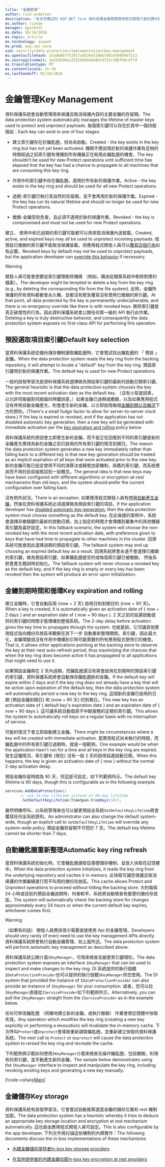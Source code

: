 ```yaml
---
title: "金鑰管理"
author: rick-anderson
description: "本文件概述的 ASP.NET Core 資料保護金鑰管理應用程式開發介面的實作詳細資料。"
ms.author: riande
manager: wpickett
ms.date: 10/14/2016
ms.topic: article
ms.technology: aspnet
ms.prod: asp.net-core
uid: security/data-protection/implementation/key-management
ms.openlocfilehash: 53adb067751917a9539a310bb7d91e599696f213
ms.sourcegitcommit: 3e303620a125325bb9abd4b2d315c106fb8c47fd
ms.translationtype: MT
ms.contentlocale: zh-TW
ms.lasthandoff: 01/19/2018
---
```

# <a name="key-management"></a><span data-ttu-id="70293-103">金鑰管理</span><span class="sxs-lookup"><span data-stu-id="70293-103">Key Management</span></span>

<a name="data-protection-implementation-key-management"></a>

<span data-ttu-id="70293-104">資料保護系統會自動管理用來保護且取消保護內容的主要金鑰的存留期。</span><span class="sxs-lookup"><span data-stu-id="70293-104">The data protection system automatically manages the lifetime of master keys used to protect and unprotect payloads.</span></span> <span data-ttu-id="70293-105">每個索引鍵可以存在於其中一個四個階段：</span><span class="sxs-lookup"><span data-stu-id="70293-105">Each key can exist in one of four stages:</span></span>

* <span data-ttu-id="70293-106">建立索引鍵存在於鑰匙圈，但尚未啟動。</span><span class="sxs-lookup"><span data-stu-id="70293-106">Created - the key exists in the key ring but has not yet been activated.</span></span> <span data-ttu-id="70293-107">機碼不應該用於新的保護作業有足夠的時間經過之前索引鍵有傳播到所有機器正在耗用此鑰匙圈的機會。</span><span class="sxs-lookup"><span data-stu-id="70293-107">The key shouldn't be used for new Protect operations until sufficient time has elapsed that the key has had a chance to propagate to all machines that are consuming this key ring.</span></span>

* <span data-ttu-id="70293-108">作用中的索引鍵中存在鑰匙圈，適用於所有新的保護作業。</span><span class="sxs-lookup"><span data-stu-id="70293-108">Active - the key exists in the key ring and should be used for all new Protect operations.</span></span>

* <span data-ttu-id="70293-109">過期-索引鍵已執行其自然的存留期，並不會再用於新的保護作業。</span><span class="sxs-lookup"><span data-stu-id="70293-109">Expired - the key has run its natural lifetime and should no longer be used for new Protect operations.</span></span>

* <span data-ttu-id="70293-110">撤銷-金鑰受到危害，且必須不適用於新的保護作業。</span><span class="sxs-lookup"><span data-stu-id="70293-110">Revoked - the key is compromised and must not be used for new Protect operations.</span></span>

<span data-ttu-id="70293-111">建立、 使用中和已過期的索引鍵可能都可以用來取消保護內送裝載。</span><span class="sxs-lookup"><span data-stu-id="70293-111">Created, active, and expired keys may all be used to unprotect incoming payloads.</span></span> <span data-ttu-id="70293-112">依預設已撤銷的索引鍵不能取消保護裝載，但應用程式開發人員可以[覆寫這個行為](../consumer-apis/dangerous-unprotect.md#data-protection-consumer-apis-dangerous-unprotect)如有必要。</span><span class="sxs-lookup"><span data-stu-id="70293-112">Revoked keys by default may not be used to unprotect payloads, but the application developer can [override this behavior](../consumer-apis/dangerous-unprotect.md#data-protection-consumer-apis-dangerous-unprotect) if necessary.</span></span>

>[!WARNING]
> <span data-ttu-id="70293-113">開發人員可能會想要從索引鍵環刪除機碼 （例如，藉由從檔案系統中刪除對應的檔案）。</span><span class="sxs-lookup"><span data-stu-id="70293-113">The developer might be tempted to delete a key from the key ring (e.g., by deleting the corresponding file from the file system).</span></span> <span data-ttu-id="70293-114">此時，金鑰所保護的所有資料都都會永久觸，並都沒有緊急覆寫沒有使用已撤銷的索引鍵。</span><span class="sxs-lookup"><span data-stu-id="70293-114">At that point, all data protected by the key is permanently undecipherable, and there is no emergency override like there is with revoked keys.</span></span> <span data-ttu-id="70293-115">刪除索引鍵是真正破壞性的行為，因此資料保護系統會公開任何第一級的 API 執行此作業。</span><span class="sxs-lookup"><span data-stu-id="70293-115">Deleting a key is truly destructive behavior, and consequently the data protection system exposes no first-class API for performing this operation.</span></span>

## <a name="default-key-selection"></a><span data-ttu-id="70293-116">預設選取項目索引鍵</span><span class="sxs-lookup"><span data-stu-id="70293-116">Default key selection</span></span>

<span data-ttu-id="70293-117">當資料保護系統從備份儲存機制讀取鑰匙圈時，它會嘗試找出鑰匙圈的 「 預設 」 金鑰。</span><span class="sxs-lookup"><span data-stu-id="70293-117">When the data protection system reads the key ring from the backing repository, it will attempt to locate a "default" key from the key ring.</span></span> <span data-ttu-id="70293-118">預設索引鍵用於新的保護作業。</span><span class="sxs-lookup"><span data-stu-id="70293-118">The default key is used for new Protect operations.</span></span>

<span data-ttu-id="70293-119">一般的啟發學習法是資料保護系統選擇做為預設索引鍵的最新的啟動日期索引鍵。</span><span class="sxs-lookup"><span data-stu-id="70293-119">The general heuristic is that the data protection system chooses the key with the most recent activation date as the default key.</span></span> <span data-ttu-id="70293-120">（沒有小型是因素，以允許伺服器對伺服器的時鐘誤差。）如果金鑰已過期或撤銷，以及如果應用程式沒有停用自動金鑰產生，則會產生新的金鑰，以立即啟用每個[金鑰到期以及輪流](xref:security/data-protection/implementation/key-management#data-protection-implementation-key-management-expiration)下方的原則。</span><span class="sxs-lookup"><span data-stu-id="70293-120">(There's a small fudge factor to allow for server-to-server clock skew.) If the key is expired or revoked, and if the application has not disabled automatic key generation, then a new key will be generated with immediate activation per the [key expiration and rolling](xref:security/data-protection/implementation/key-management#data-protection-implementation-key-management-expiration) policy below.</span></span>

<span data-ttu-id="70293-121">資料保護系統的原因會立即產生新的金鑰，而不是正在回復到不同的索引鍵是新的金鑰產生應視為新的金鑰之前已啟用的所有索引鍵的隱含到期日。</span><span class="sxs-lookup"><span data-stu-id="70293-121">The reason the data protection system generates a new key immediately rather than falling back to a different key is that new key generation should be treated as an implicit expiration of all keys that were activated prior to the new key.</span></span> <span data-ttu-id="70293-122">新的金鑰可能已設定使用不同的演算法或靜態加密機制，與舊的索引鍵，而系統應該而不用的目前組態回到一般概念。</span><span class="sxs-lookup"><span data-stu-id="70293-122">The general idea is that new keys may have been configured with different algorithms or encryption-at-rest mechanisms than old keys, and the system should prefer the current configuration over falling back.</span></span>

<span data-ttu-id="70293-123">沒有例外狀況。</span><span class="sxs-lookup"><span data-stu-id="70293-123">There is an exception.</span></span> <span data-ttu-id="70293-124">如果應用程式開發人員有[停用自動產生金鑰](xref:security/data-protection/configuration/overview#disableautomatickeygeneration)，然後在資料保護系統必須選擇做為預設索引鍵的項目。</span><span class="sxs-lookup"><span data-stu-id="70293-124">If the application developer has [disabled automatic key generation](xref:security/data-protection/configuration/overview#disableautomatickeygeneration), then the data protection system must choose something as the default key.</span></span> <span data-ttu-id="70293-125">在此後援的案例中，系統會選擇非撤銷鍵的最新的啟動日期，加上指定的時間才會傳播到叢集中的其他機器索引鍵為喜好設定。</span><span class="sxs-lookup"><span data-stu-id="70293-125">In this fallback scenario, the system will choose the non-revoked key with the most recent activation date, with preference given to keys that have had time to propagate to other machines in the cluster.</span></span> <span data-ttu-id="70293-126">回溯系統可能會因此選擇過期的預設索引鍵。</span><span class="sxs-lookup"><span data-stu-id="70293-126">The fallback system may end up choosing an expired default key as a result.</span></span> <span data-ttu-id="70293-127">回溯系統將會永遠不會選擇已撤銷的索引鍵，做為預設索引鍵，如果鑰匙圈是空的或每個索引鍵已被撤銷。 然後系統會產生錯誤時初始化。</span><span class="sxs-lookup"><span data-stu-id="70293-127">The fallback system will never choose a revoked key as the default key, and if the key ring is empty or every key has been revoked then the system will produce an error upon initialization.</span></span>

<a name="data-protection-implementation-key-management-expiration"></a>

## <a name="key-expiration-and-rolling"></a><span data-ttu-id="70293-128">金鑰到期時間和循環</span><span class="sxs-lookup"><span data-stu-id="70293-128">Key expiration and rolling</span></span>

<span data-ttu-id="70293-129">建立金鑰時，它會自動採用 {now + 2 天} 啟用日和到期日的 {now + 90 天}。</span><span class="sxs-lookup"><span data-stu-id="70293-129">When a key is created, it is automatically given an activation date of { now + 2 days } and an expiration date of { now + 90 days }.</span></span> <span data-ttu-id="70293-130">2 天之前的延遲啟動提供的索引鍵的時間才能傳播到整個系統。</span><span class="sxs-lookup"><span data-stu-id="70293-130">The 2-day delay before activation gives the key time to propagate through the system.</span></span> <span data-ttu-id="70293-131">也就是說，它可讓其他應用程式指向備份存放區來觀察在其下一步 自動重新整理期間，索引鍵，因此最大化，金鑰環變成沒有作用中傳播到它時可能需要的所有應用程式使用它的機會。</span><span class="sxs-lookup"><span data-stu-id="70293-131">That is, it allows other applications pointing at the backing store to observe the key at their next auto-refresh period, thus maximizing the chances that when the key ring does become active it has propagated to all applications that might need to use it.</span></span>

<span data-ttu-id="70293-132">如果預設金鑰將在 2 天內過期，而鑰匙圈還沒有將會啟用在到期時的預設索引鍵的索引鍵，資料保護系統將會自動保存鑰匙圈新的金鑰。</span><span class="sxs-lookup"><span data-stu-id="70293-132">If the default key will expire within 2 days and if the key ring does not already have a key that will be active upon expiration of the default key, then the data protection system will automatically persist a new key to the key ring.</span></span> <span data-ttu-id="70293-133">這個新的金鑰已啟用的日期 {預設金鑰到期日} 和 {now + 90 天} 的到期日。</span><span class="sxs-lookup"><span data-stu-id="70293-133">This new key has an activation date of { default key's expiration date } and an expiration date of { now + 90 days }.</span></span> <span data-ttu-id="70293-134">這可讓系統自動復原不中斷服務的定期的索引鍵。</span><span class="sxs-lookup"><span data-stu-id="70293-134">This allows the system to automatically roll keys on a regular basis with no interruption of service.</span></span>

<span data-ttu-id="70293-135">可能的情況下會立即啟動建立金鑰。</span><span class="sxs-lookup"><span data-stu-id="70293-135">There might be circumstances where a key will be created with immediate activation.</span></span> <span data-ttu-id="70293-136">當應用程式尚未執行的時間，而鑰匙圈中的所有索引鍵已過期時，就是一個範例。</span><span class="sxs-lookup"><span data-stu-id="70293-136">One example would be when the application hasn't run for a time and all keys in the key ring are expired.</span></span> <span data-ttu-id="70293-137">發生這種情況，索引鍵有 {現在} 沒有一般 2 天的啟用延遲啟動日期。</span><span class="sxs-lookup"><span data-stu-id="70293-137">When this happens, the key is given an activation date of { now } without the normal 2-day activation delay.</span></span>

<span data-ttu-id="70293-138">預設金鑰存留時間為 90 天，但這是可設定，如下列範例所示。</span><span class="sxs-lookup"><span data-stu-id="70293-138">The default key lifetime is 90 days, though this is configurable as in the following example.</span></span>

```csharp
services.AddDataProtection()
       // use 14-day lifetime instead of 90-day lifetime
       .SetDefaultKeyLifetime(TimeSpan.FromDays(14));
```

<span data-ttu-id="70293-139">雖然明確呼叫，以系統管理員也可以變更預設全系統`SetDefaultKeyLifetime`將會覆寫任何全系統原則。</span><span class="sxs-lookup"><span data-stu-id="70293-139">An administrator can also change the default system-wide, though an explicit call to `SetDefaultKeyLifetime` will override any system-wide policy.</span></span> <span data-ttu-id="70293-140">預設金鑰存留期不可短於 7 天。</span><span class="sxs-lookup"><span data-stu-id="70293-140">The default key lifetime cannot be shorter than 7 days.</span></span>

## <a name="automatic-key-ring-refresh"></a><span data-ttu-id="70293-141">自動鑰匙圈重新整理</span><span class="sxs-lookup"><span data-stu-id="70293-141">Automatic key ring refresh</span></span>

<span data-ttu-id="70293-142">當資料保護系統初始化時，它會鑰匙圈讀取從基礎儲存機制，並放入快取在記憶體中。</span><span class="sxs-lookup"><span data-stu-id="70293-142">When the data protection system initializes, it reads the key ring from the underlying repository and caches it in memory.</span></span> <span data-ttu-id="70293-143">此快取可讓您保護且取消保護的作業繼續進行而不叫用的備份存放區。</span><span class="sxs-lookup"><span data-stu-id="70293-143">This cache allows Protect and Unprotect operations to proceed without hitting the backing store.</span></span> <span data-ttu-id="70293-144">大約每隔 24 小時或目前的預設金鑰過期時，何者較早，系統將自動檢查有變更的備份存放區。</span><span class="sxs-lookup"><span data-stu-id="70293-144">The system will automatically check the backing store for changes approximately every 24 hours or when the current default key expires, whichever comes first.</span></span>

>[!WARNING]
> <span data-ttu-id="70293-145">（如果有的話） 開發人員應該很少需要直接使用 Api 的金鑰管理。</span><span class="sxs-lookup"><span data-stu-id="70293-145">Developers should very rarely (if ever) need to use the key management APIs directly.</span></span> <span data-ttu-id="70293-146">資料保護系統將會執行自動金鑰管理，如上面所述。</span><span class="sxs-lookup"><span data-stu-id="70293-146">The data protection system will perform automatic key management as described above.</span></span>

<span data-ttu-id="70293-147">資料保護系統公開介面`IKeyManager`，可用來檢查及變更索引鍵環形。</span><span class="sxs-lookup"><span data-stu-id="70293-147">The data protection system exposes an interface `IKeyManager` that can be used to inspect and make changes to the key ring.</span></span> <span data-ttu-id="70293-148">DI 系統提供的執行個體`IDataProtectionProvider`也可以提供的執行個體`IKeyManager`供您使用。</span><span class="sxs-lookup"><span data-stu-id="70293-148">The DI system that provided the instance of `IDataProtectionProvider` can also provide an instance of `IKeyManager` for your consumption.</span></span> <span data-ttu-id="70293-149">或者，您可以拉`IKeyManager`直接從`IServiceProvider`如下列範例所示。</span><span class="sxs-lookup"><span data-stu-id="70293-149">Alternatively, you can pull the `IKeyManager` straight from the `IServiceProvider` as in the example below.</span></span>

<span data-ttu-id="70293-150">任何可修改鑰匙圈 （明確地建立新的金鑰，或執行撤銷） 作業會使記憶體中快取失效。</span><span class="sxs-lookup"><span data-stu-id="70293-150">Any operation which modifies the key ring (creating a new key explicitly or performing a revocation) will invalidate the in-memory cache.</span></span> <span data-ttu-id="70293-151">下次呼叫`Protect`或`Unprotect`會導致重新讀取鑰匙圈，並重新建立快取的資料保護系統。</span><span class="sxs-lookup"><span data-stu-id="70293-151">The next call to `Protect` or `Unprotect` will cause the data protection system to reread the key ring and recreate the cache.</span></span>

<span data-ttu-id="70293-152">下列範例將示範如何使用`IKeyManager`介面來檢查及操作鑰匙圈，包括撤銷，則現有的索引鍵，並手動產生新的金鑰。</span><span class="sxs-lookup"><span data-stu-id="70293-152">The sample below demonstrates using the `IKeyManager` interface to inspect and manipulate the key ring, including revoking existing keys and generating a new key manually.</span></span>

[!code-csharp[Main](key-management/samples/key-management.cs)]

## <a name="key-storage"></a><span data-ttu-id="70293-153">金鑰儲存</span><span class="sxs-lookup"><span data-stu-id="70293-153">Key storage</span></span>

<span data-ttu-id="70293-154">資料保護系統有啟發學習法，它會嘗試自動推算適當金鑰的儲存位置和 rest 機制加密。</span><span class="sxs-lookup"><span data-stu-id="70293-154">The data protection system has a heuristic whereby it tries to deduce an appropriate key storage location and encryption at rest mechanism automatically.</span></span> <span data-ttu-id="70293-155">這也是由應用程式開發人員可設定。</span><span class="sxs-lookup"><span data-stu-id="70293-155">This is also configurable by the app developer.</span></span> <span data-ttu-id="70293-156">下列文件將討論這些機制的內建實作：</span><span class="sxs-lookup"><span data-stu-id="70293-156">The following documents discuss the in-box implementations of these mechanisms:</span></span>

* [<span data-ttu-id="70293-157">內建金鑰儲存提供者</span><span class="sxs-lookup"><span data-stu-id="70293-157">In-box key storage providers</span></span>](key-storage-providers.md#data-protection-implementation-key-storage-providers)

* [<span data-ttu-id="70293-158">在其他提供者的內建金鑰加密</span><span class="sxs-lookup"><span data-stu-id="70293-158">In-box key encryption at rest providers</span></span>](key-encryption-at-rest.md#data-protection-implementation-key-encryption-at-rest-providers)
